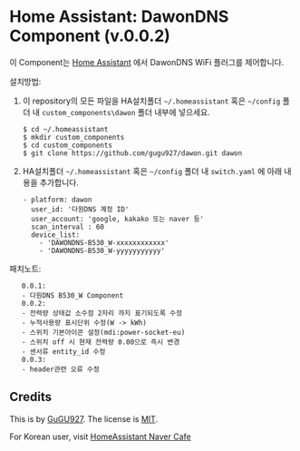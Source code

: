Home Assistant: DawonDNS Component (v.0.0.2)
=======================================

이 Component는 [Home Assistant][hass] 에서 DawonDNS WiFi 플러그를 제어합니다.

설치방법:

1. 이 repository의 모든 파일을 HA설치폴더 `~/.homeassistant` 혹은 `~/config` 폴더 내 `custom_components\dawon` 폴더 내부에 넣으세요.

       $ cd ~/.homeassistant
       $ mkdir custom_components
       $ cd custom_components
       $ git clone https://github.com/gugu927/dawon.git dawon

2. HA설치폴더 `~/.homeassistant` 혹은 `~/config` 폴더 내 `switch.yaml` 에 아래 내용을 추가합니다.

       - platform: dawon
         user_id: '다원DNS 계정 ID'
         user_account: 'google, kakako 또는 naver 등'
         scan_interval : 60
         device_list:
           - 'DAWONDNS-B530_W-xxxxxxxxxxxx'
           - 'DAWONDNS-B530_W-yyyyyyyyyyy'

패치노트:

       0.0.1:
       - 다원DNS B530_W Component
       0.0.2:
       - 전력량 상태값 소수점 2자리 까지 표기되도록 수정
       - 누적사용량 표시단위 수정(W -> kWh)
       - 스위치 기본아이콘 설정(mdi:power-socket-eu)
       - 스위치 off 시 현재 전력량 0.00으로 즉시 변경
       - 센서류 entity_id 수정
       0.0.3:
       - header관련 오류 수정


Credits
-------

This is by [GuGU927][andy]. The license is [MIT][].

For Korean user, visit [HomeAssistant Naver Cafe][cafe]

[cafe]: https://cafe.naver.com/koreassistant
[mit]: https://opensource.org/licenses/MIT
[andy]: https://github.com/gugu927/dawon
[hass]: https://home-assistant.io
